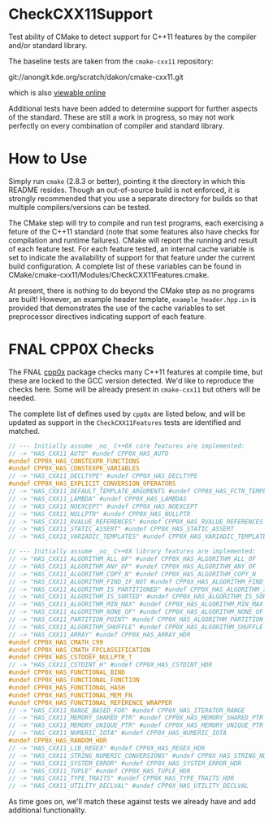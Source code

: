 CheckCXX11Support
=================
Test ability of CMake to detect support for C++11 features by the compiler
and/or standard library.

The baseline tests are taken from the `cmake-cxx11` repository:

git://anongit.kde.org/scratch/dakon/cmake-cxx11.git

which is also [viewable online](http://quickgit.kde.org/?p=scratch%2Fdakon%2Fcmake-cxx11.git)

Additional tests have been added to determine support for further aspects
of the standard. These are still a work in progress, so may not work
perfectly on every combination of compiler and standard library.

How to Use
==========
Simply run `cmake` (2.8.3 or better), pointing it the directory in which 
this README resides.
Though an out-of-source build is not enforced, it is strongly recommended that
you use a separate directory for builds so that multiple compilers/versions
can be tested.

The CMake step will try to compile and run test programs, each exercising
a feture of the C++11 standard (note that some features also have checks
for compilation and runtime failures). CMake will report the running and
  result of each feature test.
  For each feature tested, an internal
cache variable is set to indicate the availability of support for that
feature under the current build configuration. A complete list of these
variables can be found in CMake/cmake-cxx11/Modules/CheckCXX11Features.cmake.

At present, there is nothing to do beyond the CMake step as no programs
are built! However, an example header template, `example_header.hpp.in` is
provided that demonstrates the use of the cache variables to set 
preprocessor directives indicating support of each feature.

FNAL CPP0X Checks
=================
The FNAL [cpp0x](https://cdcvs.fnal.gov/redmine/projects/cpp0x) package 
checks many C++11 features at compile time, but these are locked
to the GCC version detected. We'd like to reproduce the checks here. Some
will be already present in `cmake-cxx11` but others will be needed.

The complete list of defines used by `cpp0x` are listed below, and
will be updated as support in the `CheckCXX11Features` tests are identified
and matched.

```cpp
// --- Initially assume _no_ C++0X core features are implemented:
// -> "HAS_CXX11_AUTO" #undef CPP0X_HAS_AUTO
#undef CPP0X_HAS_CONSTEXPR_FUNCTIONS
#undef CPP0X_HAS_CONSTEXPR_VARIABLES
// -> "HAS_CXX11_DECLTYPE" #undef CPP0X_HAS_DECLTYPE
#undef CPP0X_HAS_EXPLICIT_CONVERSION_OPERATORS
// -> "HAS_CXX11_DEFAULT_TEMPLATE_ARGUMENTS #undef CPP0X_HAS_FCTN_TEMPLATE_DEFAULT_ARGS
// -> "HAS_CXX11_LAMBDA" #undef CPP0X_HAS_LAMBDAS
// -> "HAS_CXX11_NOEXCEPT" #undef CPP0X_HAS_NOEXCEPT
// -> "HAS_CXX11_NULLPTR" #undef CPP0X_HAS_NULLPTR
// -> "HAS_CXX11_RVALUE_REFERENCES" #undef CPP0X_HAS_RVALUE_REFERENCES
// -> "HAS_CXX11_STATIC_ASSERT" #undef CPP0X_HAS_STATIC_ASSERT
// -> "HAS_CXX11_VARIADIC_TEMPLATES" #undef CPP0X_HAS_VARIADIC_TEMPLATES

// --- Initially assume _no_ C++0X library features are implemented:
// -> "HAS_CXX11_ALGORITHM_ALL_OF" #undef CPP0X_HAS_ALGORITHM_ALL_OF
// -> "HAS_CXX11_ALGORITHM_ANY_OF" #undef CPP0X_HAS_ALGORITHM_ANY_OF
// -> "HAS_CXX11_ALGORITHM_COPY_N" #undef CPP0X_HAS_ALGORITHM_COPY_N
// -> "HAS_CXX11_ALGORITHM_FIND_IF_NOT #undef CPP0X_HAS_ALGORITHM_FIND_IF_NOT
// -> "HAS_CXX11_ALGORITHM_IS_PARTITIONED" #undef CPP0X_HAS_ALGORITHM_IS_PARTITIONED
// -> "HAS_CXX11_ALGORITHM_IS_SORTED" #undef CPP0X_HAS_ALGORITHM_IS_SORTED
// -> "HAS_CXX11_ALGORITHM_MIN_MAX" #undef CPP0X_HAS_ALGORITHM_MIN_MAX
// -> "HAS_CXX11_ALGORITHM_NONE_OF" #undef CPP0X_HAS_ALGORITHM_NONE_OF
// -> "HAS_CXX11_PARTITION_POINT" #undef CPP0X_HAS_ALGORITHM_PARTITION_POINT
// -> "HAS_CXX11_ALGORITHM_SHUFFLE" #undef CPP0X_HAS_ALGORITHM_SHUFFLE
// -> "HAS_CXX11_ARRAY" #undef CPP0X_HAS_ARRAY_HDR
#undef CPP0X_HAS_CMATH_C99
#undef CPP0X_HAS_CMATH_FPCLASSIFICATION
#undef CPP0X_HAS_CSTDDEF_NULLPTR_T
// -> "HAS_CXX11_CSTDINT_H" #undef CPP0X_HAS_CSTDINT_HDR
#undef CPP0X_HAS_FUNCTIONAL_BIND
#undef CPP0X_HAS_FUNCTIONAL_FUNCTION
#undef CPP0X_HAS_FUNCTIONAL_HASH
#undef CPP0X_HAS_FUNCTIONAL_MEM_FN
#undef CPP0X_HAS_FUNCTIONAL_REFERENCE_WRAPPER
// -> "HAS_CXX11_RANGE_BASED_FOR" #undef CPP0X_HAS_ITERATOR_RANGE
// -> "HAS_CXX11_MEMORY_SHARED_PTR" #undef CPP0X_HAS_MEMORY_SHARED_PTR
// -> "HAS_CXX11_MEMORY_UNIQUE_PTR" #undef CPP0X_HAS_MEMORY_UNIQUE_PTR
// -> "HAS_CXX11_NUMERIC_IOTA" #undef CPP0X_HAS_NUMERIC_IOTA
#undef CPP0X_HAS_RANDOM_HDR
// -> "HAS_CXX11_LIB_REGEX" #undef CPP0X_HAS_REGEX_HDR
// -> "HAS_CXX11_STRING_NUMERIC_CONVERSIONS" #undef CPP0X_HAS_STRING_NUMERIC_CONVERSIONS
// -> "HAS_CXX11_SYSTEM_ERROR" #undef CPP0X_HAS_SYSTEM_ERROR_HDR
// -> "HAS_CXX11_TUPLE" #undef CPP0X_HAS_TUPLE_HDR
// -> "HAS_CXX11_TYPE_TRAITS" #undef CPP0X_HAS_TYPE_TRAITS_HDR
// -> "HAS_CXX11_UTILITY_DECLVAL" #undef CPP0X_HAS_UTILITY_DECLVAL
```

As time goes on, we'll match these against tests we already have and add
additional functionality.


